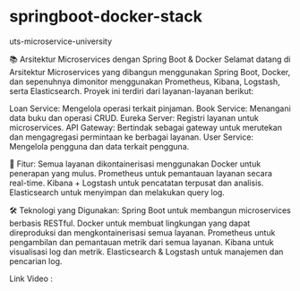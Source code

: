 # springboot-docker-stack
uts-microservice-university

📚 Arsitektur Microservices dengan Spring Boot & Docker
Selamat datang di Arsitektur Microservices yang dibangun menggunakan Spring Boot, Docker, dan sepenuhnya dimonitor menggunakan Prometheus, Kibana, Logstash, serta Elasticsearch. Proyek ini terdiri dari layanan-layanan berikut:

Loan Service: Mengelola operasi terkait pinjaman.
Book Service: Menangani data buku dan operasi CRUD.
Eureka Server: Registri layanan untuk microservices.
API Gateway: Bertindak sebagai gateway untuk merutekan dan mengagregasi permintaan ke berbagai layanan.
User Service: Mengelola pengguna dan data terkait pengguna.

🚀 Fitur:
Semua layanan dikontainerisasi menggunakan Docker untuk penerapan yang mulus.
Prometheus untuk pemantauan layanan secara real-time.
Kibana + Logstash untuk pencatatan terpusat dan analisis.
Elasticsearch untuk menyimpan dan melakukan query log.

🛠️ Teknologi yang Digunakan:
Spring Boot untuk membangun microservices berbasis RESTful.
Docker untuk membuat lingkungan yang dapat direproduksi dan mengkontainerisasi semua layanan.
Prometheus untuk pengambilan dan pemantauan metrik dari semua layanan.
Kibana untuk visualisasi log dan metrik.
Elasticsearch & Logstash untuk manajemen dan pencarian log.

Link Video : 